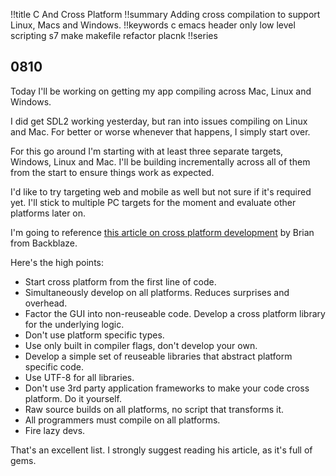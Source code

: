 !!title C And Cross Platform
!!summary Adding cross compilation to support Linux, Macs and Windows.
!!keywords c emacs header only low level scripting s7 make makefile refactor placnk
!!series 

## 0810

Today I'll be working on getting my app compiling across Mac, Linux and Windows.

I did get SDL2 working yesterday, but ran into issues compiling on Linux and Mac. For better or worse whenever that happens, I simply start over.

For this go around I'm starting with at least three separate targets, Windows, Linux and Mac. I'll be building incrementally across all of them from the start to ensure things work as expected.

I'd like to try targeting web and mobile as well but not sure if it's required yet. I'll stick to multiple PC targets for the moment and evaluate other platforms later on.

I'm going to reference [this article on cross platform development](https://www.ski-epic.com/source_code_essays/ten_rules_for_writing_cross_platform_c_source_code.html) by Brian from Backblaze.

Here's the high points:
* Start cross platform from the first line of code.
* Simultaneously develop on all platforms. Reduces surprises and overhead.
* Factor the GUI into non-reuseable code. Develop a cross platform library for the underlying logic.
* Don't use platform specific types.
* Use only built in compiler flags, don't develop your own.
* Develop a simple set of reuseable libraries that abstract platform specific code.
* Use UTF-8 for all libraries.
* Don't use 3rd party application frameworks to make your code cross platform. Do it yourself.
* Raw source builds on all platforms, no script that transforms it.
* All programmers must compile on all platforms.
* Fire lazy devs.

That's an excellent list. I strongly suggest reading his article, as it's full of gems.

